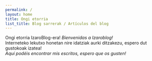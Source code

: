 ```yaml
---
permalink: /
layout: home
title: Ongi etorria
list_title: Blog sarrerak / Artículos del blog
---
```

Ongi etorria IzaroBlog-era! *Bienvenidas a Izaroblog!*<br>
Interneteko lekutxo honetan nire idatziak aurki ditzakezu, espero dut gustokoak izatea! <br>
*Aquí podéis encontrar mis escritos, espero que os gusten!*
